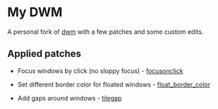 # My DWM

A personal fork of [dwm](https://dwm.suckless.org/) with a few patches and some custom edits.

## Applied patches

- Focus windows by click (no sloppy focus) - [focusonclick](https://dwm.suckless.org/patches/focusonclick/)

- Set different border color for floated windows - [float_border_color](https://dwm.suckless.org/patches/float_border_color/)

- Add gaps around windows - [tilegap](https://dwm.suckless.org/patches/tilegap/)

